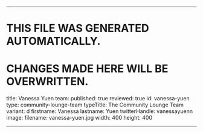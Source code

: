 ----

# THIS FILE WAS GENERATED AUTOMATICALLY.
# CHANGES MADE HERE WILL BE OVERWRITTEN.

title: Vanessa Yuen
team:
  published: true
  reviewed: true
  id: vanessa-yuen
  type: community-lounge-team
  typeTitle: The Community Lounge Team
  variant: d
  firstname: Vanessa
  lastname: Yuen
  twitterHandle: vanessayuenn
  image:
    filename: vanessa-yuen.jpg
    width: 400
    height: 400

----

